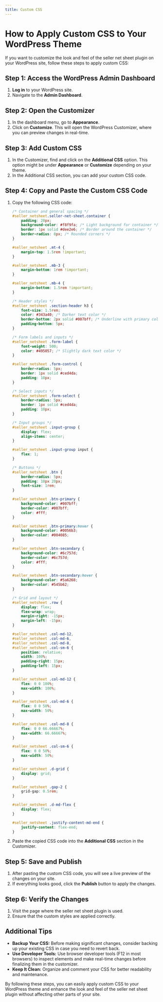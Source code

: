 ```yaml
---
title: Custom CSS
---
```

# How to Apply Custom CSS to Your WordPress Theme

If you want to customize the look and feel of the seller net sheet plugin on your WordPress site, follow these steps to apply custom CSS:

## Step 1: Access the WordPress Admin Dashboard
1. **Log in** to your WordPress site.
2. Navigate to the **Admin Dashboard**.

## Step 2: Open the Customizer
1. In the dashboard menu, go to **Appearance**.
2. Click on **Customize**. This will open the WordPress Customizer, where you can preview changes in real-time.

## Step 3: Add Custom CSS
1. In the Customizer, find and click on the **Additional CSS** option. This option might be under **Appearance** or **Customize** depending on your theme.
2. In the Additional CSS section, you can add your custom CSS code.

## Step 4: Copy and Paste the Custom CSS Code
1. Copy the following CSS code:

    ```css
    /* Container and general spacing */
    #seller_netsheet.seller-net-sheet.container {
        padding: 20px;
        background-color: #f8f9fa; /* Light background for container */
        border: 1px solid #dee2e6; /* Border around the container */
        border-radius: 8px; /* Rounded corners */
    }

    #seller_netsheet .mt-4 {
        margin-top: 1.5rem !important;
    }

    #seller_netsheet .mb-3 {
        margin-bottom: 1rem !important;
    }

    #seller_netsheet .mb-4 {
        margin-bottom: 1.5rem !important;
    }

    /* Header styles */
    #seller_netsheet .section-header h3 {
        font-size: 1.5rem;
        color: #343a40; /* Darker text color */
        border-bottom: 2px solid #007bff; /* Underline with primary color */
        padding-bottom: 5px;
    }

    /* Form labels and inputs */
    #seller_netsheet .form-label {
        font-weight: 500;
        color: #495057; /* Slightly dark text color */
    }

    #seller_netsheet .form-control {
        border-radius: 5px;
        border: 1px solid #ced4da;
        padding: 10px;
    }

    /* Select inputs */
    #seller_netsheet .form-select {
        border-radius: 5px;
        border: 1px solid #ced4da;
        padding: 10px;
    }

    /* Input groups */
    #seller_netsheet .input-group {
        display: flex;
        align-items: center;
    }

    #seller_netsheet .input-group input {
        flex: 1;
    }

    /* Buttons */
    #seller_netsheet .btn {
        border-radius: 5px;
        padding: 10px 20px;
        font-size: 1rem;
    }

    #seller_netsheet .btn-primary {
        background-color: #007bff;
        border-color: #007bff;
        color: #fff;
    }

    #seller_netsheet .btn-primary:hover {
        background-color: #0056b3;
        border-color: #004085;
    }

    #seller_netsheet .btn-secondary {
        background-color: #6c757d;
        border-color: #6c757d;
        color: #fff;
    }

    #seller_netsheet .btn-secondary:hover {
        background-color: #5a6268;
        border-color: #545b62;
    }

    /* Grid and layout */
    #seller_netsheet .row {
        display: flex;
        flex-wrap: wrap;
        margin-right: -15px;
        margin-left: -15px;
    }

    #seller_netsheet .col-md-12,
    #seller_netsheet .col-md-6,
    #seller_netsheet .col-md-8,
    #seller_netsheet .col-sm-6 {
        position: relative;
        width: 100%;
        padding-right: 15px;
        padding-left: 15px;
    }

    #seller_netsheet .col-md-12 {
        flex: 0 0 100%;
        max-width: 100%;
    }

    #seller_netsheet .col-md-6 {
        flex: 0 0 50%;
        max-width: 50%;
    }

    #seller_netsheet .col-md-8 {
        flex: 0 0 66.66667%;
        max-width: 66.66667%;
    }

    #seller_netsheet .col-sm-6 {
        flex: 0 0 50%;
        max-width: 50%;
    }

    #seller_netsheet .d-grid {
        display: grid;
    }

    #seller_netsheet .gap-2 {
        grid-gap: 0.5rem;
    }

    #seller_netsheet .d-md-flex {
        display: flex;
    }

    #seller_netsheet .justify-content-md-end {
        justify-content: flex-end;
    }
    ```

2. Paste the copied CSS code into the **Additional CSS** section in the Customizer.

## Step 5: Save and Publish
1. After pasting the custom CSS code, you will see a live preview of the changes on your site.
2. If everything looks good, click the **Publish** button to apply the changes.

## Step 6: Verify the Changes
1. Visit the page where the seller net sheet plugin is used.
2. Ensure that the custom styles are applied correctly.

## Additional Tips
- **Backup Your CSS:** Before making significant changes, consider backing up your existing CSS in case you need to revert back.
- **Use Developer Tools:** Use browser developer tools (F12 in most browsers) to inspect elements and make real-time changes before finalizing them in the customizer.
- **Keep It Clean:** Organize and comment your CSS for better readability and maintenance.

By following these steps, you can easily apply custom CSS to your WordPress theme and enhance the look and feel of the seller net sheet plugin without affecting other parts of your site.
```
